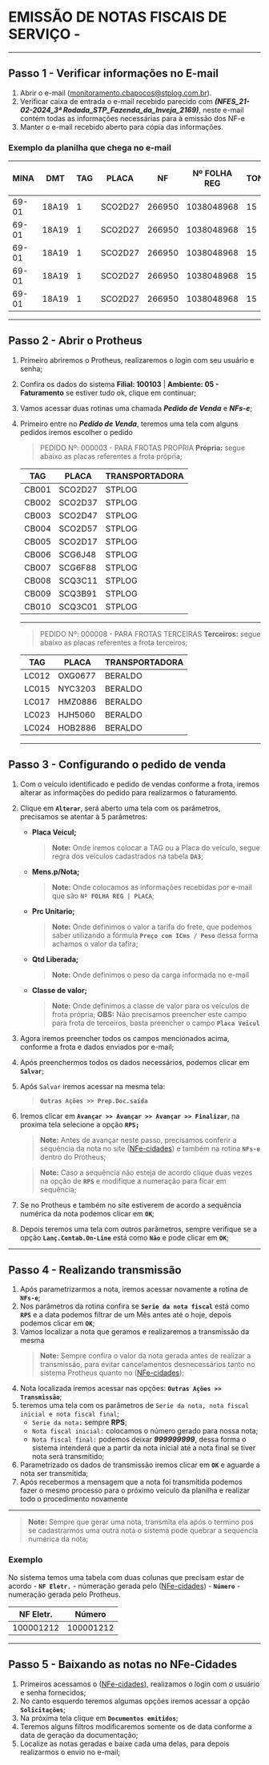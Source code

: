 # EMISSÃO DE NOTAS FISCAIS DE SERVIÇO -

---

## Passo 1 - Verificar informações no E-mail

1. Abrir o e-mail (monitoramento.cbapocos@stplog.com.br).
2. Verificar caixa de entrada o e-mail recebido parecido com **_(NFES_21-02-2024_3ª Rodada_STP_Fazenda_da_Inveja_2169)_**, neste e-mail contém todas as informações necessárias para à emissão dos NF-e
3. Manter o e-mail recebido aberto para cópia das informações.

### Exemplo da planilha que chega no e-mail

| MINA  | DMT   | TAG | PLACA   | NF     | Nº FOLHA REG | TONS | PREÇO  | PREÇO c/ ICMS |
| ----- | ----- | --- | ------- | ------ | ------------ | ---- | ------ | ------------- |
| 69-01 | 18A19 | 1   | SCO2D27 | 266950 | 1038048968   | 15   | 321,00 | 337,95        |
| 69-01 | 18A19 | 1   | SCO2D27 | 266950 | 1038048968   | 15   | 321,00 | 337,95        |
| 69-01 | 18A19 | 1   | SCO2D27 | 266950 | 1038048968   | 15   | 321,00 | 337,95        |
| 69-01 | 18A19 | 1   | SCO2D27 | 266950 | 1038048968   | 15   | 321,00 | 337,95        |
| 69-01 | 18A19 | 1   | SCO2D27 | 266950 | 1038048968   | 15   | 321,00 | 337,95        |

---

## Passo 2 - Abrir o Protheus

1. Primeiro abriremos o Protheus, realizaremos o login com seu usuário e senha;
2. Confira os dados do sistema **Filial: 100103** | **Ambiente: 05 - Faturamento** se estiver tudo ok, clique em continuar;
3. Vamos acessar duas rotinas uma chamada **_Pedido de Venda_** e **_NFs-e_**;
4. Primeiro entre no **_Pedido de Venda_**, teremos uma tela com alguns pedidos iremos escolher o pedido

   > PEDIDO Nº: 000003 - PARA FROTAS PROPRIA
   > **Própria:** segue abaixo as placas referentes a frota própria;

   | TAG   | PLACA   | TRANSPORTADORA |
   | ----- | ------- | -------------- |
   | CB001 | SCO2D27 | STPLOG         |
   | CB002 | SCO2D37 | STPLOG         |
   | CB003 | SCO2D47 | STPLOG         |
   | CB004 | SCO2D57 | STPLOG         |
   | CB005 | SCO2D17 | STPLOG         |
   | CB006 | SCG6J48 | STPLOG         |
   | CB007 | SCG6F88 | STPLOG         |
   | CB008 | SCQ3C11 | STPLOG         |
   | CB009 | SCQ3B91 | STPLOG         |
   | CB010 | SCQ3C01 | STPLOG         |

   ***

   > PEDIDO Nº: 000008 - PARA FROTAS TERCEIRAS
   > **Terceiros:** segue abaixo as placas referentes a frota terceiros;

   | TAG   | PLACA   | TRANSPORTADORA |
   | ----- | ------- | -------------- |
   | LC012 | OXG0677 | BERALDO        |
   | LC015 | NYC3203 | BERALDO        |
   | LC017 | HMZ0886 | BERALDO        |
   | LC023 | HJH5060 | BERALDO        |
   | LC024 | HOB2886 | BERALDO        |

   ***

## Passo 3 - Configurando o pedido de venda

1. Com o veículo identificado e pedido de vendas conforme a frota, iremos alterar as informações do pedido para realizarmos o faturamento.
2. Clique em **`Alterar`**, será aberto uma tela com os parâmetros, precisamos se atentar à 5 parâmetros:

   - **Placa Veicul;**

     > **Note:** Onde iremos colocar a TAG ou a Placa do veículo, segue regra dos veículos cadastrados na tabela **`DA3`**;

   - **Mens.p/Nota;**

     > **Note:** Onde colocamos as informações recebidas por e-mail que são **`Nº FOLHA REG | PLACA`**;

   - **Prc Unitario;**

     > **Note:** Onde definimos o valor a tarifa do frete, que podemos saber utilizando a fórmula **`Preço com ICms / Peso`** dessa forma achamos o valor da tafira;

   - **Qtd Liberada;**

     > **Note:** Onde definimos o peso da carga informada no e-mail

   - **Classe de valor;**
     > **Note:** Onde definimos a classe de valor para os veículos de frota própria;
     > **OBS:** Não precisamos preencher este campo para frota de terceiros, basta preencher o campo **`Placa Veicul`**

3. Agora iremos preencher todos os campos mencionados acima, conforme a frota e dados enviados por e-mail;
4. Após preenchermos todos os dados necessários, podemos clicar em **`Salvar`**;
5. Após `Salvar` iremos acessar na mesma tela:
   > **`Outras Ações >> Prep.Doc.saída`**
6. Iremos clicar em **`Avançar >> Avançar >> Avançar >> Finalizar`**, na proxima tela selecione a opção **`RPS;`**

   > **Note:** Antes de avançar neste passo, precisamos conferir a sequência da nota no site ([NFe-cidades](https://www.nfe-cidades.com.br/home/inicial-menu)) e também na rotina **`NFs-e`** dentro do Protheus;

   > **Note:** Caso a sequência não esteja de acordo clique duas vezes na opção de **`RPS`** e modifique a numeração para ficar em sequência;

7. Se no Protheus e também no site estiverem de acordo a sequência numérica da nota podemos clicar em **`OK`**;
8. Depois teremos uma tela com outros parâmetros, sempre verifique se a opção **`Lanç.Contab.On-Line`** está como **`Não`** e pode clicar em **`OK`**;

---

## Passo 4 - Realizando transmissão

1. Após parametrizarmos a nota, iremos acessar novamente a rotina de **`NFs-e`**;
2. Nos parâmetros da rotina confira se **`Serie da nota fiscal`** está como **`RPS`** e a data podemos filtrar de um Mês antes até o hoje, depois podemos clicar em **`OK`**;
3. Vamos localizar a nota que geramos e realizaremos a transmissão da mesma
   > **Note:** Sempre confira o valor da nota gerada antes de realizar a transmissão, para evitar cancelamentos desnecessários tanto no sistema Protheus quanto no ([NFe-cidades](https://www.nfe-cidades.com.br/home/inicial-menu));
4. Nota localizada iremos acessar nas opções: **`Outras Ações >> Transmissão`**;
5. teremos uma tela com os parâmetros de `Serie da nota, nota fiscal inicial e nota fiscal final`;
   - `Serie da nota:` sempre **RPS**;
   - `Nota fiscal inicial:` colocamos o número gerado para nossa nota;
   - `Nota fiscal final:` podemos deixar **_999999999_**, dessa forma o sistema intenderá que a partir da nota inicial até a nota final se tiver nota será transmitido;
6. Parametrizado os dados de transmissão iremos clicar em **`OK`** e aguarde a nota ser transmitida;
7. Após recebermos a mensagem que a nota foi transmitida podemos fazer o mesmo processo para o próximo veículo da planilha e realizar todo o procedimento novamente

---

> **Note:** Sempre que gerar uma nota, transmita ela após o termino pos se cadastrarmos uma outra nota o sistema pode quebrar a sequencia numérica da nota;

### Exemplo

No sistema temos uma tabela com duas colunas que precisam estar de acordo - **`NF Eletr.`** - númeração gerada pelo ([NFe-cidades](https://www.nfe-cidades.com.br/home/inicial-menu)) - **`Número`** - numeração gerada pelo Protheus.

| NF Eletr. | Número    |
| --------- | --------- |
| 100001212 | 100001212 |

---

## Passo 5 - Baixando as notas no NFe-Cidades

1. Primeiros acessamos o ([NFe-cidades](https://www.nfe-cidades.com.br/home/inicial-menu)), realizamos o login com o usuário e senha fornecidos;
2. No canto esquerdo teremos algumas opções iremos acessar a opção **`Solicitações`**;
3. Na próxima tela clique em **`Documentos emitidos`**;
4. Teremos alguns filtros modificaremos somente os de data conforme a data de geração da documentação;
5. Localize as notas geradas e baixe cada uma delas, para depois realizarmos o envio no e-mail;
